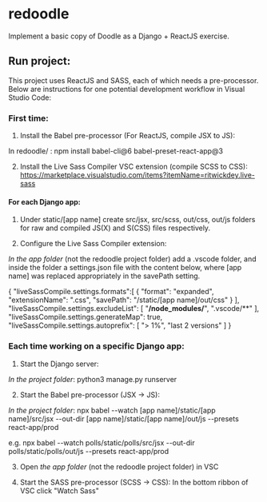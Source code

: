 # redoodle
Implement a basic copy of Doodle as a Django + ReactJS exercise.


## Run project:

This project uses ReactJS and SASS, each of which needs a pre-processor. Below are instructions for one potential development workflow in Visual Studio Code:


### First time: 

1. Install the Babel pre-processor (For ReactJS, compile JSX to JS):

In redoodle/ :
npm install babel-cli@6 babel-preset-react-app@3

2. Install the Live Sass Compiler VSC extension (compile SCSS to CSS):
https://marketplace.visualstudio.com/items?itemName=ritwickdey.live-sass


#### For each Django app:

1. Under static/[app name] create src/jsx, src/scss, out/css, out/js folders for raw and compiled JS(X) and S(CSS) files respectively.

2. Configure the Live Sass Compiler extension:

*In the app folder* (not the redoodle project folder) add a .vscode folder, and inside the folder a settings.json file with the content below, where [app name] was replaced appropriately in the savePath setting.

{
  "liveSassCompile.settings.formats":[
     {
         "format": "expanded",
         "extensionName": ".css",
         "savePath": "/static/[app name]/out/css"
     }
 ],
 "liveSassCompile.settings.excludeList": [
    "**/node_modules/**",
    ".vscode/**"
 ],
 "liveSassCompile.settings.generateMap": true,
 "liveSassCompile.settings.autoprefix": [
     "> 1%",
     "last 2 versions"
 ]
}

### Each time working on a specific Django app:

1. Start the Django server:

*In the project folder*:
python3 manage.py runserver

2. Start the Babel pre-processor (JSX -> JS):

*In the project folder*:
npx babel --watch [app name]/static/[app name]/src/jsx --out-dir [app name]/static/[app name]/out/js --presets react-app/prod 

e.g. 
npx babel --watch polls/static/polls/src/jsx --out-dir polls/static/polls/out/js --presets react-app/prod 

3. Open *the app folder* (not the redoodle project folder) in VSC

4. Start the SASS pre-processor (SCSS -> CSS):
In the bottom ribbon of VSC click "Watch Sass"





